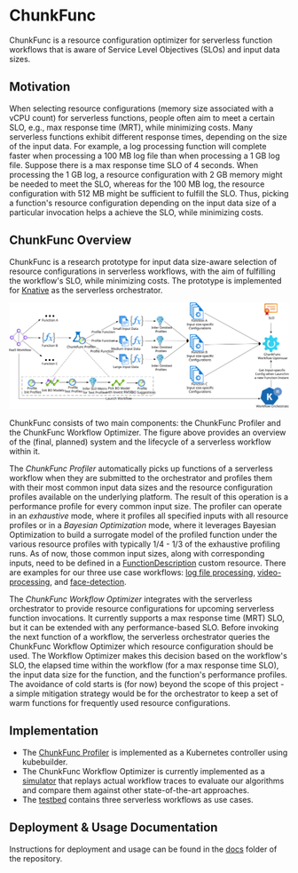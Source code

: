 # ChunkFunc

ChunkFunc is a resource configuration optimizer for serverless function workflows that is aware of Service Level Objectives (SLOs) and input data sizes.


## Motivation

When selecting resource configurations (memory size associated with a vCPU count) for serverless functions, people often aim to meet a certain SLO, e.g., max response time (MRT), while minimizing costs.
Many serverless functions exhibit different response times, depending on the size of the input data.
For example, a log processing function will complete faster when processing a 100 MB log file than when processing a 1 GB log file.
Suppose there is a max response time SLO of 4 seconds.
When processing the 1 GB log, a resource configuration with 2 GB memory might be needed to meet the SLO, whereas for the 100 MB log, the resource configuration with 512 MB might be sufficient to fulfill the SLO.
Thus, picking a function's resource configuration depending on the input data size of a particular invocation helps a achieve the SLO, while minimizing costs.



## ChunkFunc Overview

ChunkFunc is a research prototype for input data size-aware selection of resource configurations in serverless workflows, with the aim of fulfilling the workflow's SLO, while minimizing costs.
The prototype is implemented for [Knative](https://knative.dev) as the serverless orchestrator.

![Overview of the ChunkFunc System and Lifecycle of a Serverless Workflow](./assets/chunk-func-overview.svg)

ChunkFunc consists of two main components: the ChunkFunc Profiler and the ChunkFunc Workflow Optimizer.
The figure above provides an overview of the (final, planned) system and the lifecycle of a serverless workflow within it.

The *ChunkFunc Profiler* automatically picks up functions of a serverless workflow when they are submitted to the orchestrator and profiles them with their most common input data sizes and the resource configuration profiles available on the underlying platform.
The result of this operation is a performance profile for every common input size.
The profiler can operate in an *exhaustive* mode, where it profiles all specified inputs with all resource profiles or in a *Bayesian Optimization* mode, where it leverages Bayesian Optimization to build a surrogate model of the profiled function under the various resource profiles with typically 1/4 - 1/3 of the exhaustive profiling runs.
As of now, those common input sizes, along with corresponding inputs, need to be defined in a [FunctionDescription](https://github.com/polaris-slo-cloud/chunk-func/tree/master/go/controller/api/v1/functiondescription_types.go) custom resource.
There are examples for our three use case workflows: [log file processing](https://github.com/polaris-slo-cloud/chunk-func/tree/master/go/controller/config/samples/scheduler-log-stats), [video-processing](https://github.com/polaris-slo-cloud/chunk-func/tree/master/go/controller/config/samples/video-processing), and [face-detection](https://github.com/polaris-slo-cloud/chunk-func/tree/master/go/controller/config/samples/face-detection).

The *ChunkFunc Workflow Optimizer* integrates with the serverless orchestrator to provide resource configurations for upcoming serverless function invocations.
It currently supports a max response time (MRT) SLO, but it can be extended with any performance-based SLO.
Before invoking the next function of a workflow, the serverless orchestrator queries the ChunkFunc Workflow Optimizer which resource configuration should be used.
The Workflow Optimizer makes this decision based on the workflow's SLO, the elapsed time within the workflow (for a max response time SLO), the input data size for the function, and the function's performance profiles.
The avoidance of cold starts is (for now) beyond the scope of this project - a simple mitigation strategy would be for the orchestrator to keep a set of warm functions for frequently used resource configurations.



## Implementation

* The [ChunkFunc Profiler](https://github.com/polaris-slo-cloud/chunk-func/tree/master/go) is implemented as a Kubernetes controller using kubebuilder.
* The ChunkFunc Workflow Optimizer is currently implemented as a [simulator](https://github.com/polaris-slo-cloud/chunk-func/tree/master/ts) that replays actual workflow traces to evaluate our algorithms and compare them against other state-of-the-art approaches.
* The [testbed](https://github.com/polaris-slo-cloud/chunk-func/tree/master/testbed) contains three serverless workflows as use cases.



## Deployment & Usage Documentation

Instructions for deployment and usage can be found in the [docs](https://github.com/polaris-slo-cloud/chunk-func/tree/master/docs) folder of the repository.
